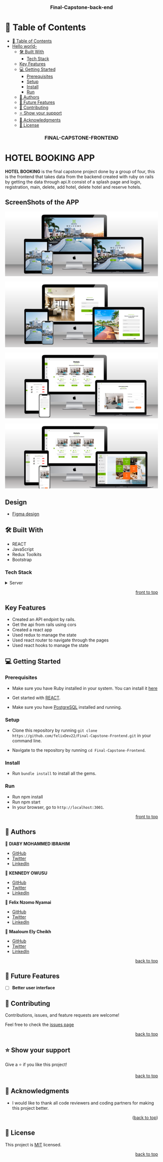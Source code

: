 <a name="readme-top"></a>

<div align="center">
  <h3><b>Final-Capstone-back-end</b></h3>
</div>
<!-- TABLE OF CONTENTS -->

# 📗 Table of Contents

- [📗 Table of Contents](#-table-of-contents)
- [Hello world- ](#hello-world--)
  - [🛠 Built With ](#-built-with-)
    - [Tech Stack ](#tech-stack-)
  - [Key Features ](#key-features-)
  - [💻 Getting Started ](#-getting-started-)
    - [Prerequisites](#prerequisites)
    - [Setup](#setup)
    - [Install](#install)
    - [Run](#run)
  - [👥 Authors ](#-authors-)
  - [🔭 Future Features ](#-future-features-)
  - [🤝 Contributing ](#-contributing-)
  - [⭐️ Show your support ](#️-show-your-support-)
  - [🙏 Acknowledgments ](#-acknowledgments-)
  - [📝 License ](#-license-)
<div align="center">
  <h3><b>FINAL-CAPSTONE-FRONTEND</b></h3>
</div>

<!-- PROJECT DESCRIPTION -->

# HOTEL BOOKING APP <a name="about-project"></a>

**HOTEL BOOKING** is the final capstone project done by a group of four, this is the frontend that takes data from the backend created with ruby on rails by getting the data through api.It consist of a splash page and login, registration, main, delete, add hotel, delete hotel and reserve hotels.


## ScreenShots of the APP
![Splash](./src/Assets/b.png)

![Splash](./src/Assets/c.png)


![Splash](./src/Assets/r.png)


![Splash](./src/Assets/t.png)


##  Design <a name="built-with">

- [Figma design](https://www.figma.com/file/2XW31wy6dXFS6vEbCpEWuo/Hotel-booking-app?type=design&node-id=0-1&t=NgA8zpxRbINmxtoE-0)

## 🛠 Built With <a name="built-with">
  <ul>
      <li>REACT </li>
      <li>JavaScript</li>
      <li>Redux Toolkits</li>
      <li>Bootstrap</li>
  </ul>
</a>

### Tech Stack <a name="tech-stack"></a>

<details>
  <summary>Server</summary>
  <ul>
    <li><a href="https://www.ruby-lang.org/en/">Ruby</a></li>
    <li><a href="https://rubyonrails.org/">Rails</a></li>
    <li><a href="https://www.postgresql.org/">Postgresql</a></li>
    <li><a href="https://github.com/felixDev22/Final-capstone-backend.git">BACKEND[Ruby on Rails]</a><li>
  </ul>
  <summary>Client</summary>
    <li><a href="https://github.com/felixDev22/Final-Capstone-Frontend.git">FRONTEND</a><li>
</details>

<p align="right"><a href="#readme-top">front to top</a></p>

<!-- Key Features -->

## Key Features <a name="key-features"></a>

- Created an API endpint by rails.
- Get the api from rails using cors
- Created a react app
- Used redux to manage the state
- Used react router to navigate through the pages
- Used react hooks to manage the state
<!-- GETTING STARTED -->

## 💻 Getting Started <a name="getting-started"></a>

### Prerequisites

- Make sure you have Ruby installed in your system. You can install it [here](https://www.ruby-lang.org/en/documentation/installation/)

- Get started with [REACT](https://guides.rubyonrails.org/getting_started.html).

- Make sure you have [PostgreSQL](https://www.postgresql.org/) installed and running.

### Setup

- Clone this repository by running `git clone https://github.com/felixDev22/Final-Capstone-Frontend.git` in your command line.

- Navigate to the repository by running `cd Final-Capstone-Frontend`.

### Install

- Run `bundle install` to install all the gems.

### Run

- Run npm install
- Run npm start
- In your browser, go to `http://localhost:3001`.

<p align="right"><a href="#readme-top">front to top</a></p>

## 👥 Authors <a name="authors"></a>


👤 **DIABY MOHAMMED IBRAHIM**

- [GitHub](https://github.com/elixDev22)
- [Twitter](https://twitter.com/kingibro345)
- [LinkedIn](https://www.linkedin.com/in/elixDev22/)

👤 **KENNEDY OWUSU**

- [GitHub](https://github.com/kennedyowusu)
- [Twitter](https://twitter.com/_iamkobby)
- [LinkedIn](www.linkedin.com/in/kennedy-owusu)

👤 **Felix Nzomo Nyamai**

- [GitHub](https://github.com/felixDev22)
- [Twitter](https://twitter.com/monzo200)
- [LinkedIn](https://www.linkedin.com/in/felixnyamai/)

👤 **Maaloum Ely Cheikh**

- [GitHub](https://github.com/maaloum)
- [Twitter](https://www.linkedin.com/in/ely-cheikh-maaloum-075a79135/)
- [LinkedIn](https://www.linkedin.com/in/ely-cheikh-maaloum-075a79135/)

<p align="right"><a href="#readme-top">back to top</a></p>

<!-- FUTURE FEATURES -->

## 🔭 Future Features <a name="future-features"></a>

- [ ] **Better user interface**


<!-- CONTRIBUTING -->

## 🤝 Contributing <a name="contributing"></a>

Contributions, issues, and feature requests are welcome!

Feel free to check the [issues page](https://github.com/felixDev22/Final-Capstone-back-end.git/issues)

<p align="right"><a href="#readme-top">back to top</a></p>

<!-- SUPPORT -->

## ⭐️ Show your support <a name="support"></a>

Give a ⭐️ if you like this project!

<p align="right"><a href="#readme-top">back to top</a></p>

## 🙏 Acknowledgments <a name="acknowledgements"></a>

- I would like to thank all code reviewers and coding partners for making this project better.

<p align="right">(<a href="#readme-top">back to top</a>)</p>
<!-- LICENSE -->

## 📝 License <a name="license"></a>

This project is [MIT](./LICENSE) licensed.

<p align="right"><a href="#readme-top">back to top</a></p>
